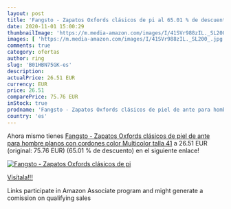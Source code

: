 ```yaml
---
layout: post
title: 'Fangsto - Zapatos Oxfords clásicos de pi al 65.01 % de descuento'
date: 2020-11-01 15:00:29
thumbnailImage: 'https://m.media-amazon.com/images/I/41SVr988zIL._SL200_.jpg'
images: [ 'https://m.media-amazon.com/images/I/41SVr988zIL._SL200_.jpg' ]
comments: true
category: ofertas
author: ring
slug: 'B01HBN75GK-es'
description:
actualPrice: 26.51 EUR
currency: EUR
price: 26.51
comparePrice: 75.76 EUR
inStock: true
prodname: 'Fangsto - Zapatos Oxfords clásicos de piel de ante para hombre  planos con cordones  color Multicolor  talla 41'
country: 'es'
---
```


Ahora mismo tienes [Fangsto - Zapatos Oxfords clásicos de piel de ante para hombre  planos con cordones  color Multicolor  talla 41](https://www.amazon.es/dp/B01HBN75GK/?tag=tolees-21) a 26.51 EUR (original: 75.76 EUR) (65.01 %  de descuento) en el siguiente enlace!

[![Fangsto - Zapatos Oxfords clásicos de pi](https://m.media-amazon.com/images/I/41SVr988zIL._SL200_.jpg)](https://www.amazon.es/dp/B01HBN75GK/?tag=tolees-21)

[Visítala!!!](https://www.amazon.es/dp/B01HBN75GK/?tag=tolees-21)

Links participate in Amazon Associate program and might generate a comission on qualifying sales
